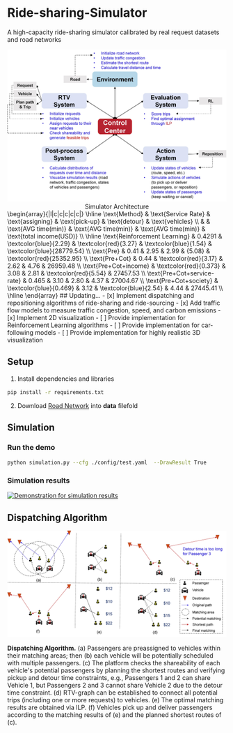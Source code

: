 # Ride-sharing-Simulator
A high-capacity ride-sharing simulator calibrated by real request datasets and road networks

<div align="center">
    <img src="intro-images/Simulator_Architecture.jpg", width="700" alt><br>
    Simulator Architecture
</div>
\begin{array}{|l|c|c|c|c|c|}
\hline
\text{Method} & \text{Service Rate} & \text{assigning} & \text{pick-up} & \text{detour} & \text{vehicles} \\
& & \text{AVG time(min)} & \text{AVG time(min)} & \text{AVG time(min)} & \text{total income(USD)} \\
\hline
\text{Reinforcement Learning} & 0.4291 & \textcolor{blue}{2.29} & \textcolor{red}{3.27} & \textcolor{blue}{1.54} & \textcolor{blue}{28779.54} \\
\text{Pre} & 0.41 & 2.95 & 2.99 & {5.08} & \textcolor{red}{25352.95} \\
\text{Pre+Cot} & 0.44 & \textcolor{red}{3.17} & 2.62 & 4.76 & 26959.48 \\
\text{Pre+Cot+income} & \textcolor{red}{0.373} & 3.08 & 2.81 & \textcolor{red}{5.54} & 27457.53 \\
\text{Pre+Cot+service-rate} & 0.465 & 3.10 & 2.80 & 4.37 & 27004.67 \\
\text{Pre+Cot+society} & \textcolor{blue}{0.469} & 3.12 & \textcolor{blue}{2.54} & 4.44 & 27445.41 \\
\hline
\end{array}
## Updating...
- [x] Implement dispatching and repositioning algorithms of ride-sharing and ride-sourcing
- [x] Add traffic flow models to measure traffic congestion, speed, and carbon emissions
- [x] Implement 2D visualization
- [ ] Provide implementation for Reinforcement Learning algorithms
- [ ] Provide implementation for car-following models
- [ ] Provide implementation for highly realistic 3D visualization


## Setup
1. Install dependencies and libraries
``` bash
pip install -r requirements.txt
```
2. Download [Road Network](https://drive.google.com/file/d/1plVhAfyD0ZtiFEfIHL8HYrPuLczdtvH0/view?usp=share_link) into **data** filefold

## Simulation
### Run the demo
```bash
python simulation.py --cfg ./config/test.yaml  --DrawResult True
```

### Simulation results
[![Demonstration for simulation results](https://res.cloudinary.com/marcomontalbano/image/upload/v1683018353/video_to_markdown/images/youtube--upBATpfreoI-c05b58ac6eb4c4700831b2b3070cd403.jpg)](https://youtu.be/upBATpfreoI "Demonstration for simulation results")



## Dispatching Algorithm
<div align="center">
    <img src="intro-images/DispatchingAlgorithm.jpg", width="700" alt><br>
</div>

**Dispatching Algorithm.** (a) Passengers are preassigned to vehicles within their matching areas; then (b) each vehicle will be potentially scheduled with multiple passengers. (c) The platform checks the shareability of each vehicle's potential passengers by planning the shortest routes and verifying pickup and detour time constraints, e.g., Passengers 1 and 2 can share Vehicle 1, but Passengers 2 and 3 cannot share Vehicle 2 due to the detour time constraint. (d) RTV-graph can be established to connect all potential trips (including one or more requests) to vehicles. (e) The optimal matching results are obtained via ILP. (f) Vehicles pick up and deliver passengers according to the matching results of (e) and the planned shortest routes of (c).

